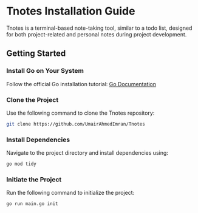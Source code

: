 # Tnotes Installation Guide

Tnotes is a terminal-based note-taking tool, similar to a todo list, designed for both project-related and personal notes during project development.

## Getting Started

### Install Go on Your System

Follow the official Go installation tutorial: [Go Documentation](https://go.dev/doc/install)

### Clone the Project

Use the following command to clone the Tnotes repository:

```bash
git clone https://github.com/UmairAhmedImran/Tnotes
```

### Install Dependencies

Navigate to the project directory and install dependencies using:

```bash
go mod tidy
```

### Initiate the Project

Run the following command to initialize the project:

```bash
go run main.go init
```